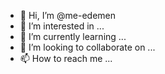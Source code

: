 - 👋 Hi, I’m @me-edemen
- 👀 I’m interested in ...
- 🌱 I’m currently learning ...
- 💞️ I’m looking to collaborate on ...
- 📫 How to reach me ...

<!---
me-edemen/me-edemen is a ✨ special ✨ repository because its `README.md` (this file) appears on your GitHub profile.
You can click the Preview link to take a look at your changes.
--->
